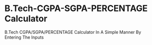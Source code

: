 # B.Tech-CGPA-SGPA-PERCENTAGE Calculator
B.Tech CGPA/SGPA/PERCENTAGE Calculator In A Simple Manner By Entering The Inputs
